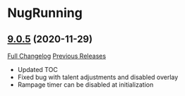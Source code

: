 # NugRunning

## [9.0.5](https://github.com/rgd87/NugRunning/tree/9.0.5) (2020-11-29)
[Full Changelog](https://github.com/rgd87/NugRunning/compare/9.0.4...9.0.5) [Previous Releases](https://github.com/rgd87/NugRunning/releases)

- Updated TOC  
- Fixed bug with talent adjustments and disabled overlay  
- Rampage timer can be disabled at initialization  

